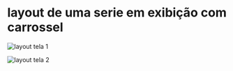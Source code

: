# layout de uma serie em exibição com carrossel

![layout tela 1](https://github.com/DeangellesES/carrossel_serie-HTML5-CSS3-JavaScript/blob/main/tela1%20carrossel%20serie.png)

![layout tela 2](https://github.com/DeangellesES/carrossel_serie-HTML5-CSS3-JavaScript/blob/main/tela1%20carrossel%20serie.png)
